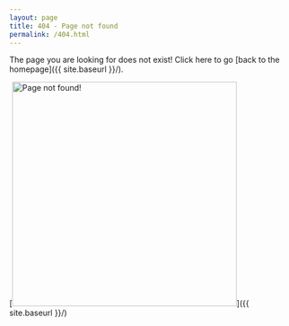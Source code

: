 ```yaml
---
layout: page
title: 404 - Page not found
permalink: /404.html
---
```


The page you are looking for does not exist! Click here to go [back to the homepage]({{ site.baseurl }}/).

[<img src="{{ site.baseurl }}/images/404.jpg" alt="Page not found!" style="width: 400px;"/>]({{ site.baseurl }}/)